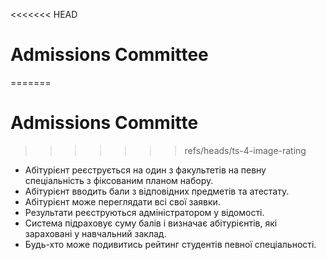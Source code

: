 <<<<<<< HEAD
# Admissions Committee
=======
# Admissions Committe
>>>>>>> refs/heads/ts-4-image-rating

- Абітурієнт реєструється на один з факультетів на певну спеціальність з фіксованим планом набору.
- Абітурієнт вводить бали з відповідних предметів та атестату.
- Абітурієнт може переглядати всі свої заявки.
- Результати реєструються адміністратором у відомості.
- Система підраховує суму балів і визначає абітурієнтів, які зараховані у навчальний заклад.
- Будь-хто може подивитись рейтинг студентів певної спеціальності.
